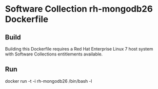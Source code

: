 Software Collection rh-mongodb26 Dockerfile
===========================================

Build
-----

Building this Dockerfile requires a Red Hat Enterprise Linux 7 host
system with Software Collections entitlements available.

Run
---

docker run -t -i rh-mongodb26 /bin/bash -l
